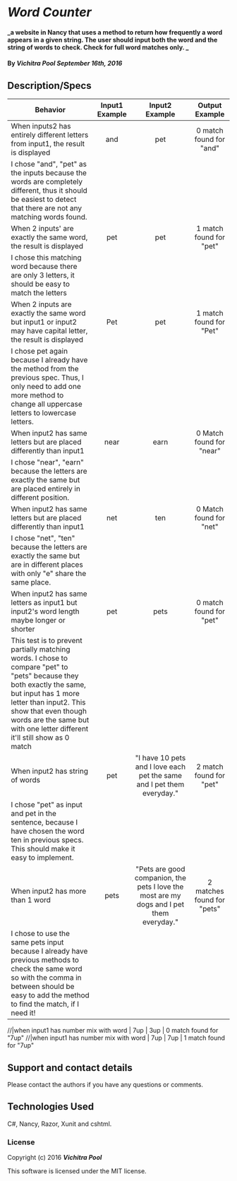 # _Word Counter_

#### _a website in Nancy that uses a method to return how frequently a word appears in a given string. The user should input both the word and the string of words to check. Check for full word matches only. _

#### By _**Vichitra Pool September 16th, 2016**_

## Description/Specs

| Behavior     | Input1 Example | Input2 Example |Output Example  |
| ------------- |:-------------:| :-----:| :-----:|
|When inputs2 has entirely different letters from input1, the result is displayed | and | pet | 0 match found for "and"
|I chose "and", "pet" as the inputs because the words are completely different, thus it should be easiest to detect that there are not any matching words found.
|When 2 inputs' are exactly the same word, the result is displayed | pet | pet | 1 match found for "pet"
|I chose this matching word because there are only 3 letters, it should be easy to match the letters
|When 2 inputs are exactly the same word but input1 or input2 may have capital letter, the result is displayed | Pet | pet | 1 match found for "Pet"
|I chose pet again because I already have the method from the previous spec. Thus, I only need to add one more method to change all uppercase letters to lowercase letters.
|When input2 has same letters but are placed differently than input1 | near | earn | 0 Match found for "near"
|I chose "near", "earn" because the letters are exactly the same but are placed entirely in different position.
|When input2 has same letters but are placed differently than input1 | net | ten | 0 Match found for "net"
|I chose "net", "ten" because the letters are exactly the same but are in different places with only "e" share the same place.
|When input2 has same letters as input1 but input2's word length maybe longer or shorter | pet | pets | 0 match found for "pet"
|This test is to prevent partially matching words. I chose to compare "pet" to "pets" because they both exactly the same, but input has 1 more letter than input2. This show that even though words are the same but with one letter different it'll still show as 0 match
|When input2 has string of words | pet | "I have 10 pets and I love each pet the same and I pet them everyday." | 2 match found for "pet"
|I chose "pet" as input and pet in the sentence, because I have chosen the word ten in previous specs. This should make it easy to implement.
|When input2 has more than 1 word | pets | "Pets are good companion, the pets I love the most are my dogs and I pet them everyday."  | 2 matches found for "pets"
|I chose to use the same pets input because I already have previous methods to check the same word so with the comma in between should be easy to add the method to find the match, if I need it!

//|when input1 has number mix with word | 7up | 3up | 0 match found for "7up"
//|when input1 has number mix with word | 7up | 7up | 1 match found for "7up"




## Support and contact details

Please contact the authors if you have any questions or comments.

## Technologies Used

C#, Nancy, Razor, Xunit and cshtml.

### License

Copyright (c) 2016 **_Vichitra Pool_**

This software is licensed under the MIT license.
